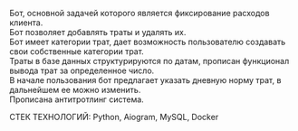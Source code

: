 Бот, основной задачей которого является фиксирование расходов клиента.  
Бот позволяет добавлять траты и удалять их.  
Бот имеет категории трат, дает возможность пользователю создавать свои собственные категории трат.  
Траты в базе данных структурируются по датам, прописан функционал вывода трат за определенное число.  
В начале пользования бот предлагает указать дневную норму трат, в дальнейшем ее можно изменить.  
Прописана антитротлинг система.


СТЕК ТЕХНОЛОГИЙ: Python, Aiogram, MySQL, Docker  

